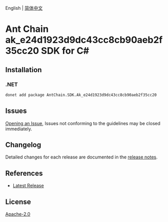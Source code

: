 English | [简体中文](README-CN.md)

# Ant Chain ak_e24d1923d9dc43cc8cb90aeb2f35cc20 SDK for C#

## Installation

### .NET

```bash
donet add package AntChain.SDK.Ak_e24d1923d9dc43cc8cb90aeb2f35cc20
```

## Issues

[Opening an Issue](https://github.com/alipay/antchain-openapi-prod-sdk/issues/new), Issues not conforming to the guidelines may be closed immediately.

## Changelog

Detailed changes for each release are documented in the [release notes](./ChangeLog.md).

## References

* [Latest Release](https://github.com/alipay/antchain-openapi-prod-sdk/)

## License

[Apache-2.0](http://www.apache.org/licenses/LICENSE-2.0)

